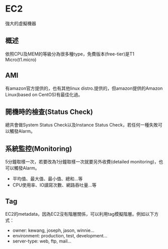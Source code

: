 # EC2
強大的虛擬機器

## 概述
依照CPU及MEM的等級分為很多種type，免費版本(free-tier)是T1 Micro(t1.micro)

## AMI
有amazon官方提供的，也有其他linux distro.提供的，但amazon提供的Amazon Linux(based on CentOS)有最佳化過。

## 開機時的檢查(Status Check)
總共會做System Status Check以及Instance Status Check，若任何一種失敗可以觸發Alarm。

## 系統監控(Monitoring)
5分鐘取樣一次，若要改為1分鐘取樣一次就要另外收費(detailed monitoring)，也可以觸發Alarm。
* 平均值、最大值、最小值、總和...等
* CPU使用率、IO讀寫次數、網路吞吐量...等

## Tag
EC2的metadata，因為EC2沒有階層關係，可以利用tag模擬階層。例如以下方式：
* owner: kewang, joseph, jason, winnie...
* environment: production, test, development...
* server-type: web, ftp, mail...